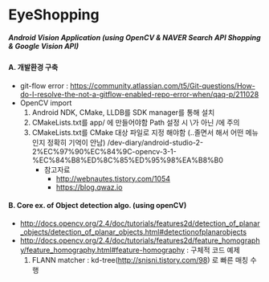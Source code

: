 # EyeShopping
##### Android Vision Application (using OpenCV &amp; NAVER Search API Shopping &amp; Google Vision API)

#### A. 개발환경 구축
- git-flow error : https://community.atlassian.com/t5/Git-questions/How-do-I-resolve-the-not-a-gitflow-enabled-repo-error-when/qaq-p/211028
- OpenCV import
  1. Android NDK, CMake, LLDB를 SDK manager를 통해 설치
  2. CMakeLists.txt를 app/ 에 만들어야함 Path 설정 시 \가 아닌 /에 주의
  3. CMakeLists.txt를 CMake 대상 파일로 지정 해야함 (..졸면서 해서 어떤 메뉴인지 정확히 기억이 안남)
  /dev-diary/android-studio-2-2%EC%97%90%EC%84%9C-opencv-3-1-%EC%84%B8%ED%8C%85%ED%95%98%EA%B8%B0
     - 참고자료
       - http://webnautes.tistory.com/1054
       - https://blog.qwaz.io
       
#### B. Core ex. of Object detection algo. (using openCV)
- http://docs.opencv.org/2.4/doc/tutorials/features2d/detection_of_planar_objects/detection_of_planar_objects.html#detectionofplanarobjects
- http://docs.opencv.org/2.4/doc/tutorials/features2d/feature_homography/feature_homography.html#feature-homography : 구체적 코드 예제
  1. FLANN matcher : kd-tree(http://snisni.tistory.com/98) 로 빠른 매칭 수행
